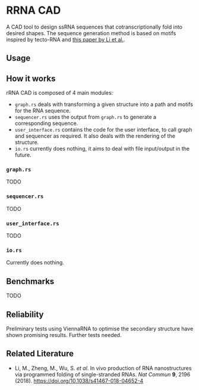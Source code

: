 # RRNA CAD

A CAD tool to design ssRNA sequences that cotranscriptionally fold into desired shapes. The sequence generation method is based on motifs inspired by tecto-RNA and [this paper by Li et al.](https://doi.org/10.1038/s41467-018-04652-4).

## Usage

## How it works
rRNA CAD is composed of 4 main modules:
- `graph.rs` deals with transforming a given structure into a path and motifs for the RNA sequence.
- `sequencer.rs` uses the output from `graph.rs` to generate a corresponding sequence.
- `user_interface.rs` contains the code for the user interface, to call graph and sequencer as required. It also deals with the rendering of the structure.
- `io.rs` currently does nothing, it aims to deal with file input/output in the future.

### `graph.rs`

TODO

### `sequencer.rs`

TODO

### `user_interface.rs`

TODO

### `io.rs`

Currently does nothing.

## Benchmarks

TODO

## Reliability

Preliminary tests using ViennaRNA to optimise the secondary structure have shown promising results. Further tests needed.

## Related Literature
- Li, M., Zheng, M., Wu, S. *et al*. In vivo production of RNA nanostructures via programmed folding of single-stranded RNAs. *Nat Commun* **9**, 2196 (2018). https://doi.org/10.1038/s41467-018-04652-4
